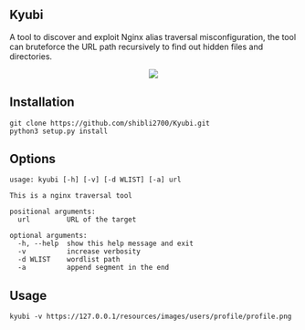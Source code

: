 ## Kyubi

A tool to discover and exploit Nginx alias traversal misconfiguration, the tool can bruteforce the URL path recursively to find out hidden files and directories.

<p align="center"><img src="https://i.postimg.cc/NfvjVmJj/Capture.jpg" /></p>

## Installation

```
git clone https://github.com/shibli2700/Kyubi.git
python3 setup.py install
```

## Options
```
usage: kyubi [-h] [-v] [-d WLIST] [-a] url

This is a nginx traversal tool

positional arguments:
  url         URL of the target

optional arguments:
  -h, --help  show this help message and exit
  -v          increase verbosity
  -d WLIST    wordlist path
  -a          append segment in the end
  ```

## Usage

```
kyubi -v https://127.0.0.1/resources/images/users/profile/profile.png
```
